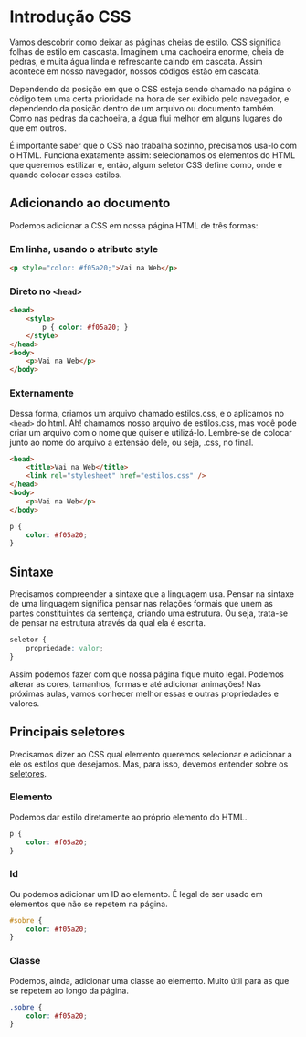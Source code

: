 # Introdução CSS

Vamos descobrir como deixar as páginas cheias de estilo. CSS significa folhas de estilo em cascasta. Imaginem uma cachoeira enorme, cheia de pedras, e muita água linda e refrescante caindo em cascata. Assim acontece em nosso navegador, nossos códigos estão em cascata. 

Dependendo da posição em que o CSS esteja sendo chamado na página o código tem uma certa prioridade na hora de ser exibido pelo navegador, e dependendo da posição dentro de um arquivo ou documento também. Como nas pedras da cachoeira, a água flui  melhor em alguns lugares do que em outros.

É importante saber que o CSS não trabalha sozinho, precisamos usa-lo com o HTML. Funciona exatamente assim: selecionamos os elementos do HTML que queremos estilizar e, então, algum seletor CSS define como, onde e quando colocar esses estilos.

## Adicionando ao documento

Podemos adicionar a CSS em nossa página HTML de três formas:

### Em linha, usando o atributo style

```html
<p style="color: #f05a20;">Vai na Web</p>
```

### Direto no `<head>`

```html
<head>
	<style>
		p { color: #f05a20; }
	</style>
</head>
<body>
	<p>Vai na Web</p>
</body>
```

### Externamente

Dessa forma, criamos um arquivo chamado estilos.css, e o aplicamos no `<head>` do html. Ah! chamamos nosso arquivo de estilos.css, mas você pode criar um arquivo com o nome que quiser e utilizá-lo. Lembre-se de colocar junto ao nome do arquivo a extensão dele, ou seja, .css, no final.

```html
<head>
	<title>Vai na Web</title>
	<link rel="stylesheet" href="estilos.css" />
</head>
<body>
    <p>Vai na Web</p>
</body>
```

```css
p {
	color: #f05a20;
}
```

## Sintaxe

Precisamos compreender a sintaxe que a linguagem usa. Pensar na sintaxe de uma linguagem significa pensar nas relações formais que unem as partes constituintes da sentença, criando uma estrutura. Ou seja, trata-se de pensar na estrutura através da qual ela é escrita.

```css
seletor {
	propriedade: valor;
}
```

Assim podemos fazer com que nossa página fique muito legal. Podemos alterar as cores, tamanhos, formas e até adicionar animações! Nas próximas aulas, vamos conhecer melhor essas e outras propriedades e valores.

## Principais seletores

Precisamos dizer ao CSS qual elemento queremos selecionar e adicionar a ele os estilos que desejamos. Mas, para isso, devemos entender sobre os [seletores](https://code.tutsplus.com/pt/tutorials/the-30-css-selectors-you-must-memorize--net-16048).

### Elemento

Podemos dar estilo diretamente ao próprio elemento do HTML.

```css
p {
	color: #f05a20;
}
```

### Id 

Ou podemos adicionar um ID ao elemento. É legal de ser usado em elementos que não se repetem na página.

```css
#sobre {
	color: #f05a20;
}
```

### Classe

Podemos, ainda, adicionar uma classe ao elemento. Muito útil para as que se repetem ao longo da página.

```css
.sobre {
	color: #f05a20;
}
```
